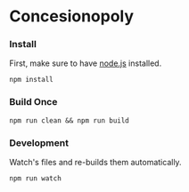 # Concesionopoly

### Install

First, make sure to have [node.js](https://nodejs.org/) installed.

`npm install`

### Build Once

`npm run clean && npm run build`

### Development
Watch's files and re-builds them automatically.

`npm run watch`
